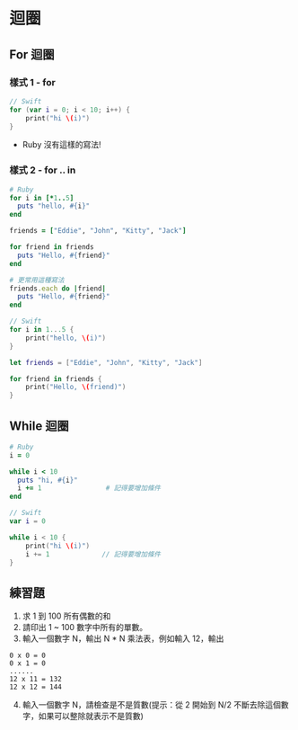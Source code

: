 # 迴圈

## For 迴圈

### 樣式 1 - for

```swift
// Swift
for (var i = 0; i < 10; i++) {
    print("hi \(i)")
}
```

* Ruby 沒有這樣的寫法!

### 樣式 2 - for .. in

```ruby
# Ruby
for i in [*1..5]
  puts "hello, #{i}"
end

friends = ["Eddie", "John", "Kitty", "Jack"]

for friend in friends
  puts "Hello, #{friend}"
end

# 更常用這種寫法
friends.each do |friend|
  puts "Hello, #{friend}"
end
```

```swift
// Swift
for i in 1...5 {
    print("hello, \(i)")
}

let friends = ["Eddie", "John", "Kitty", "Jack"]

for friend in friends {
    print("Hello, \(friend)")
}
```

## While 迴圈

```ruby
# Ruby
i = 0

while i < 10
  puts "hi, #{i}"
  i += 1                # 記得要增加條件
end
```

```swift
// Swift
var i = 0

while i < 10 {
    print("hi \(i)")
    i += 1             // 記得要增加條件
}
```

## 練習題
1. 求 1 到 100 所有偶數的和
2. 請印出 1 ~ 100 數字中所有的單數。
3. 輸入一個數字 N，輸出 N * N 乘法表，例如輸入 12，輸出
```
0 x 0 = 0
0 x 1 = 0
......
12 x 11 = 132
12 x 12 = 144
```
4. 輸入一個數字 N，請檢查是不是質數(提示：從 2 開始到 N/2 不斷去除這個數字，如果可以整除就表示不是質數)
